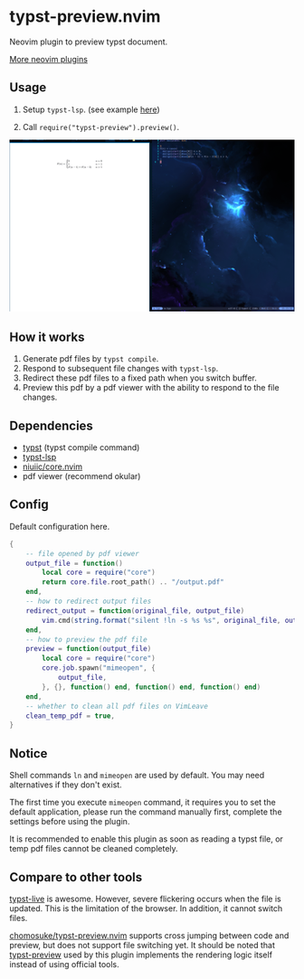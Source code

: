 # typst-preview.nvim

Neovim plugin to preview typst document.

[More neovim plugins](https://github.com/niuiic/awesome-neovim-plugins)

## Usage

1. Setup `typst-lsp`. (see example [here](https://github.com/niuiic/modern-neovim-configuration/blob/main/lua/lsp/typst_lsp.lua))

2. Call `require("typst-preview").preview()`.

<img src="https://github.com/niuiic/assets/blob/main/typst-preview.nvim/usage.gif" />

## How it works

1. Generate pdf files by `typst compile`.
2. Respond to subsequent file changes with `typst-lsp`.
3. Redirect these pdf files to a fixed path when you switch buffer.
4. Preview this pdf by a pdf viewer with the ability to respond to the file changes.

## Dependencies

- [typst](https://github.com/typst/typst) (typst compile command)
- [typst-lsp](https://github.com/nvarner/typst-lsp)
- [niuiic/core.nvim](https://github.com/niuiic/core.nvim)
- pdf viewer (recommend okular)

## Config

Default configuration here.

```lua
{
	-- file opened by pdf viewer
	output_file = function()
		local core = require("core")
		return core.file.root_path() .. "/output.pdf"
	end,
	-- how to redirect output files
	redirect_output = function(original_file, output_file)
		vim.cmd(string.format("silent !ln -s %s %s", original_file, output_file))
	end,
	-- how to preview the pdf file
	preview = function(output_file)
		local core = require("core")
		core.job.spawn("mimeopen", {
			output_file,
		}, {}, function() end, function() end, function() end)
	end,
	-- whether to clean all pdf files on VimLeave
	clean_temp_pdf = true,
}
```

## Notice

Shell commands `ln` and `mimeopen` are used by default. You may need alternatives if they don't exist.

The first time you execute `mimeopen` command, it requires you to set the default application, please run the command manually first, complete the settings before using the plugin.

It is recommended to enable this plugin as soon as reading a typst file, or temp pdf files cannot be cleaned completely.

## Compare to other tools

[typst-live](https://github.com/ItsEthra/typst-live) is awesome. However, severe flickering occurs when the file is updated. This is the limitation of the browser. In addition, it cannot switch files.

[chomosuke/typst-preview.nvim](https://github.com/chomosuke/typst-preview.nvim) supports cross jumping between code and preview, but does not support file switching yet. It should be noted that [typst-preview](https://github.com/Enter-tainer/typst-preview) used by this plugin implements the rendering logic itself instead of using official tools.

